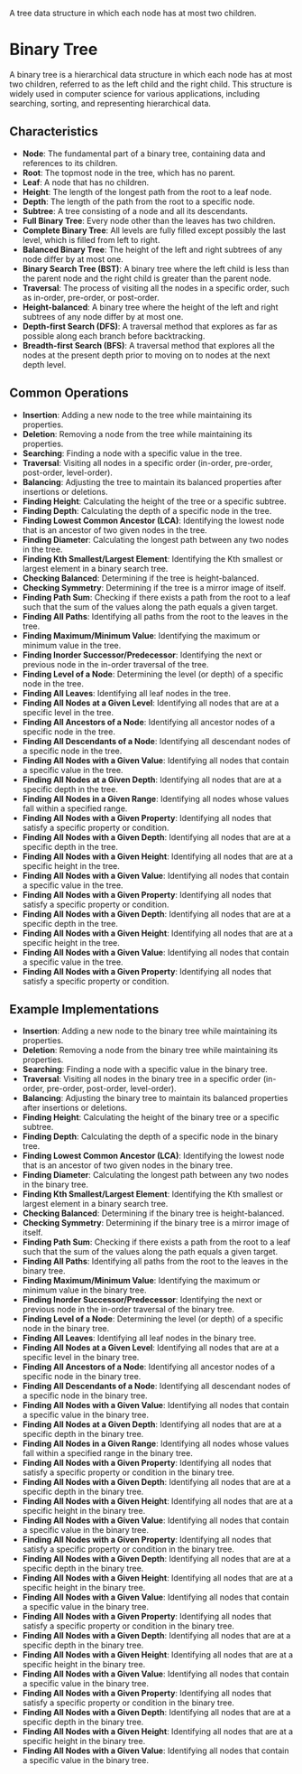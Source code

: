 A tree data structure in which each node has at most two children.
# Binary Tree
A binary tree is a hierarchical data structure in which each node has at most two children, referred to as the left child and the right child. This structure is widely used in computer science for various applications, including searching, sorting, and representing hierarchical data.
## Characteristics
- **Node**: The fundamental part of a binary tree, containing data and references to its children.
- **Root**: The topmost node in the tree, which has no parent.
- **Leaf**: A node that has no children.
- **Height**: The length of the longest path from the root to a leaf node.
- **Depth**: The length of the path from the root to a specific node.
- **Subtree**: A tree consisting of a node and all its descendants.
- **Full Binary Tree**: Every node other than the leaves has two children.
- **Complete Binary Tree**: All levels are fully filled except possibly the last level, which is filled from left to right.
- **Balanced Binary Tree**: The height of the left and right subtrees of any node differ by at most one.
- **Binary Search Tree (BST)**: A binary tree where the left child is less than the parent node and the right child is greater than the parent node.
- **Traversal**: The process of visiting all the nodes in a specific order, such as in-order, pre-order, or post-order.
- **Height-balanced**: A binary tree where the height of the left and right subtrees of any node differ by at most one.
- **Depth-first Search (DFS)**: A traversal method that explores as far as possible along each branch before backtracking.
- **Breadth-first Search (BFS)**: A traversal method that explores all the nodes at the present depth prior to moving on to nodes at the next depth level.
## Common Operations
- **Insertion**: Adding a new node to the tree while maintaining its properties.
- **Deletion**: Removing a node from the tree while maintaining its properties.
- **Searching**: Finding a node with a specific value in the tree.
- **Traversal**: Visiting all nodes in a specific order (in-order, pre-order, post-order, level-order).
- **Balancing**: Adjusting the tree to maintain its balanced properties after insertions or deletions.
- **Finding Height**: Calculating the height of the tree or a specific subtree.
- **Finding Depth**: Calculating the depth of a specific node in the tree.
- **Finding Lowest Common Ancestor (LCA)**: Identifying the lowest node that is an ancestor of two given nodes in the tree.
- **Finding Diameter**: Calculating the longest path between any two nodes in the tree.
- **Finding Kth Smallest/Largest Element**: Identifying the Kth smallest or largest element in a binary search tree.
- **Checking Balanced**: Determining if the tree is height-balanced.
- **Checking Symmetry**: Determining if the tree is a mirror image of itself.
- **Finding Path Sum**: Checking if there exists a path from the root to a leaf such that the sum of the values along the path equals a given target.
- **Finding All Paths**: Identifying all paths from the root to the leaves in the tree.
- **Finding Maximum/Minimum Value**: Identifying the maximum or minimum value in the tree.
- **Finding Inorder Successor/Predecessor**: Identifying the next or previous node in the in-order traversal of the tree.
- **Finding Level of a Node**: Determining the level (or depth) of a specific node in the tree.
- **Finding All Leaves**: Identifying all leaf nodes in the tree.
- **Finding All Nodes at a Given Level**: Identifying all nodes that are at a specific level in the tree.
- **Finding All Ancestors of a Node**: Identifying all ancestor nodes of a specific node in the tree.
- **Finding All Descendants of a Node**: Identifying all descendant nodes of a specific node in the tree.
- **Finding All Nodes with a Given Value**: Identifying all nodes that contain a specific value in the tree.
- **Finding All Nodes at a Given Depth**: Identifying all nodes that are at a specific depth in the tree.
- **Finding All Nodes in a Given Range**: Identifying all nodes whose values fall within a specified range.
- **Finding All Nodes with a Given Property**: Identifying all nodes that satisfy a specific property or condition.
- **Finding All Nodes with a Given Depth**: Identifying all nodes that are at a specific depth in the tree.
- **Finding All Nodes with a Given Height**: Identifying all nodes that are at a specific height in the tree.
- **Finding All Nodes with a Given Value**: Identifying all nodes that contain a specific value in the tree.
- **Finding All Nodes with a Given Property**: Identifying all nodes that satisfy a specific property or condition.
- **Finding All Nodes with a Given Depth**: Identifying all nodes that are at a specific depth in the tree.
- **Finding All Nodes with a Given Height**: Identifying all nodes that are at a specific height in the tree.
- **Finding All Nodes with a Given Value**: Identifying all nodes that contain a specific value in the tree.
- **Finding All Nodes with a Given Property**: Identifying all nodes that satisfy a specific property or condition.
        
## Example  Implementations  
- **Insertion**: Adding a new node to the binary tree while maintaining its properties.
- **Deletion**: Removing a node from the binary tree while maintaining its properties.
- **Searching**: Finding a node with a specific value in the binary tree.
- **Traversal**: Visiting all nodes in the binary tree in a specific order (in-order, pre-order, post-order, level-order).
- **Balancing**: Adjusting the binary tree to maintain its balanced properties after insertions or deletions.
- **Finding Height**: Calculating the height of the binary tree or a specific subtree.
- **Finding Depth**: Calculating the depth of a specific node in the binary tree.
- **Finding Lowest Common Ancestor (LCA)**: Identifying the lowest node that is an ancestor of two given nodes in the binary tree.
- **Finding Diameter**: Calculating the longest path between any two nodes in the binary tree.
- **Finding Kth Smallest/Largest Element**: Identifying the Kth smallest or largest element in a binary search tree.
- **Checking Balanced**: Determining if the binary tree is height-balanced.
- **Checking Symmetry**: Determining if the binary tree is a mirror image of itself.
- **Finding Path Sum**: Checking if there exists a path from the root to a leaf such that the sum of the values along the path equals a given target.
- **Finding All Paths**: Identifying all paths from the root to the leaves in the binary tree.
- **Finding Maximum/Minimum Value**: Identifying the maximum or minimum value in the binary tree.
- **Finding Inorder Successor/Predecessor**: Identifying the next or previous node in the in-order traversal of the binary tree.
- **Finding Level of a Node**: Determining the level (or depth) of a specific node in the binary tree.
- **Finding All Leaves**: Identifying all leaf nodes in the binary tree.
- **Finding All Nodes at a Given Level**: Identifying all nodes that are at a specific level in the binary tree.
- **Finding All Ancestors of a Node**: Identifying all ancestor nodes of a specific node in the binary tree.
- **Finding All Descendants of a Node**: Identifying all descendant nodes of a specific node in the binary tree.
- **Finding All Nodes with a Given Value**: Identifying all nodes that contain a specific value in the binary tree.
- **Finding All Nodes at a Given Depth**: Identifying all nodes that are at a specific depth in the binary tree.
- **Finding All Nodes in a Given Range**: Identifying all nodes whose values fall within a specified range in the binary tree.
- **Finding All Nodes with a Given Property**: Identifying all nodes that satisfy a specific property or condition in the binary tree.
- **Finding All Nodes with a Given Depth**: Identifying all nodes that are at a specific depth in the binary tree.
- **Finding All Nodes with a Given Height**: Identifying all nodes that are at a specific height in the binary tree.
- **Finding All Nodes with a Given Value**: Identifying all nodes that contain a specific value in the binary tree.
- **Finding All Nodes with a Given Property**: Identifying all nodes that satisfy a specific property or condition in the binary tree.
- **Finding All Nodes with a Given Depth**: Identifying all nodes that are at a specific depth in the binary tree.
- **Finding All Nodes with a Given Height**: Identifying all nodes that are at a specific height in the binary tree.
- **Finding All Nodes with a Given Value**: Identifying all nodes that contain a specific value in the binary tree.
- **Finding All Nodes with a Given Property**: Identifying all nodes that satisfy a specific property or condition in the binary tree.
- **Finding All Nodes with a Given Depth**: Identifying all nodes that are at a specific depth in the binary tree.
- **Finding All Nodes with a Given Height**: Identifying all nodes that are at a specific height in the binary tree.
- **Finding All Nodes with a Given Value**: Identifying all nodes that contain a specific value in the binary tree.
- **Finding All Nodes with a Given Property**: Identifying all nodes that satisfy a specific property or condition in the binary tree.
- **Finding All Nodes with a Given Depth**: Identifying all nodes that are at a specific depth in the binary tree.
- **Finding All Nodes with a Given Height**: Identifying all nodes that are at a specific height in the binary tree.
- **Finding All Nodes with a Given Value**: Identifying all nodes that contain a specific value in the binary tree.



